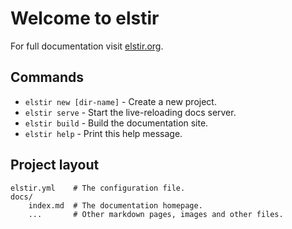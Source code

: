 # Welcome to elstir

For full documentation visit [elstir.org](https://github.com/claudioperez/elstir).

## Commands

* `elstir new [dir-name]` - Create a new project.
* `elstir serve` - Start the live-reloading docs server.
* `elstir build` - Build the documentation site.
* `elstir help` - Print this help message.

## Project layout

    elstir.yml    # The configuration file.
    docs/
        index.md  # The documentation homepage.
        ...       # Other markdown pages, images and other files.
